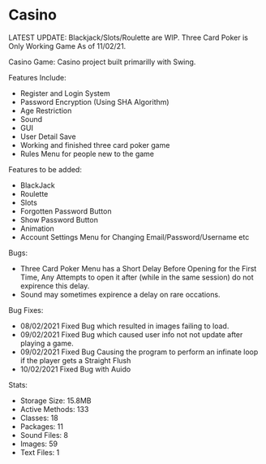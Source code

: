 # Casino
LATEST UPDATE: Blackjack/Slots/Roulette are WIP. Three Card Poker is Only Working Game As of 11/02/21.

Casino Game:
Casino project built primarilly with Swing.

Features Include: 
- Register and Login System
- Password Encryption (Using SHA Algorithm) 
- Age Restriction 
- Sound 
- GUI 
- User Detail Save 
- Working and finished three card poker game 
- Rules Menu for people new to the game 

Features to be added: 
- BlackJack 
- Roulette 
- Slots 
- Forgotten Password Button 
- Show Password Button 
- Animation 
- Account Settings Menu for Changing Email/Password/Username etc

Bugs:
- Three Card Poker Menu has a Short Delay Before Opening for the First Time, Any Attempts to open it after (while in the same session) do not expirence this delay.
- Sound may sometimes expirence a delay on rare occations.

Bug Fixes:
- 08/02/2021 Fixed Bug which resulted in images failing to load.
- 09/02/2021 Fixed Bug which caused user info not not update after playing a game.
- 09/02/2021 Fixed Bug Causing the program to perform an infinate loop if the player gets a Straight Flush
- 10/02/2021 Fixed Bug with Auido

Stats:
- Storage Size: 15.8MB
- Active Methods: 133
- Classes: 18
- Packages: 11
- Sound Files: 8
- Images: 59
- Text Files: 1
